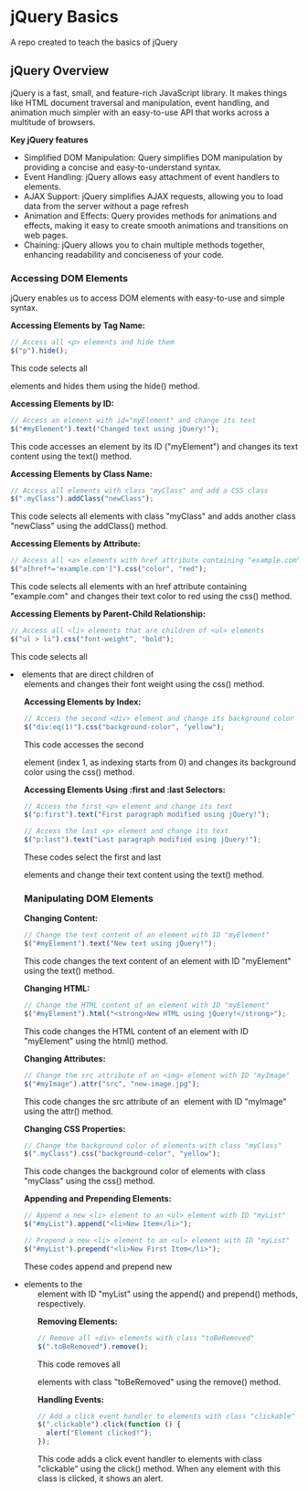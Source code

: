 # jQuery Basics

A repo created to teach the basics of jQuery

## jQuery Overview

jQuery is a fast, small, and feature-rich JavaScript library. It makes things like HTML document traversal and manipulation, event handling, and animation much simpler with an easy-to-use API that works across a multitude of browsers.

**Key jQuery features**

- Simplified DOM Manipulation: Query simplifies DOM manipulation by providing a concise and easy-to-understand syntax.
- Event Handling: jQuery allows easy attachment of event handlers to elements.
- AJAX Support: jQuery simplifies AJAX requests, allowing you to load data from the server without a page refresh
- Animation and Effects: Query provides methods for animations and effects, making it easy to create smooth animations and transitions on web pages.
- Chaining: jQuery allows you to chain multiple methods together, enhancing readability and conciseness of your code.

### Accessing DOM Elements

jQuery enables us to access DOM elements with easy-to-use and simple syntax.

**Accessing Elements by Tag Name:**

```js
// Access all <p> elements and hide them
$("p").hide();
```

This code selects all <p> elements and hides them using the hide() method.

**Accessing Elements by ID:**

```js
// Access an element with id="myElement" and change its text
$("#myElement").text("Changed text using jQuery!");
```

This code accesses an element by its ID ("myElement") and changes its text content using the text() method.

**Accessing Elements by Class Name:**

```js
// Access all elements with class "myClass" and add a CSS class
$(".myClass").addClass("newClass");
```

This code selects all elements with class "myClass" and adds another class "newClass" using the addClass() method.

**Accessing Elements by Attribute:**

```js
// Access all <a> elements with href attribute containing "example.com"
$("a[href*='example.com']").css("color", "red");
```

This code selects all <a> elements with an href attribute containing "example.com" and changes their text color to red using the css() method.

**Accessing Elements by Parent-Child Relationship:**

```js
// Access all <li> elements that are children of <ul> elements
$("ul > li").css("font-weight", "bold");
```

This code selects all <li> elements that are direct children of <ul> elements and changes their font weight using the css() method.

**Accessing Elements by Index:**

```js
// Access the second <div> element and change its background color
$("div:eq(1)").css("background-color", "yellow");
```

This code accesses the second <div> element (index 1, as indexing starts from 0) and changes its background color using the css() method.

**Accessing Elements Using :first and :last Selectors:**

```js
// Access the first <p> element and change its text
$("p:first").text("First paragraph modified using jQuery!");

// Access the last <p> element and change its text
$("p:last").text("Last paragraph modified using jQuery!");
```

These codes select the first and last <p> elements and change their text content using the text() method.

### Manipulating DOM Elements

**Changing Content:**

```js
// Change the text content of an element with ID "myElement"
$("#myElement").text("New text using jQuery!");
```

This code changes the text content of an element with ID "myElement" using the text() method.

**Changing HTML:**

```js
// Change the HTML content of an element with ID "myElement"
$("#myElement").html("<strong>New HTML using jQuery!</strong>");
```

This code changes the HTML content of an element with ID "myElement" using the html() method.

**Changing Attributes:**

```js
// Change the src attribute of an <img> element with ID "myImage"
$("#myImage").attr("src", "new-image.jpg");
```

This code changes the src attribute of an <img> element with ID "myImage" using the attr() method.

**Changing CSS Properties:**

```js
// Change the background color of elements with class "myClass"
$(".myClass").css("background-color", "yellow");
```

This code changes the background color of elements with class "myClass" using the css() method.

**Appending and Prepending Elements:**

```js
// Append a new <li> element to an <ul> element with ID "myList"
$("#myList").append("<li>New Item</li>");

// Prepend a new <li> element to an <ul> element with ID "myList"
$("#myList").prepend("<li>New First Item</li>");
```

These codes append and prepend new <li> elements to the <ul> element with ID "myList" using the append() and prepend() methods, respectively.

**Removing Elements:**

```js
// Remove all <div> elements with class "toBeRemoved"
$(".toBeRemoved").remove();
```

This code removes all <div> elements with class "toBeRemoved" using the remove() method.

**Handling Events:**

```js
// Add a click event handler to elements with class "clickable"
$(".clickable").click(function () {
  alert("Element clicked!");
});
```

This code adds a click event handler to elements with class "clickable" using the click() method. When any element with this class is clicked, it shows an alert.
